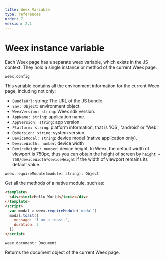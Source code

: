 ```yaml
---
title: Weex Variable  
type: references
order: 7
version: 2.1
---
```


# Weex instance variable

Each Weex page has a separate weex variable, which exists in the JS context. They hold a single instance or method of the current Weex page.   

`weex.config`

This variable contains all the environment information for the current Weex page, including not only:       

+ `BundleUrl`: string: The URL of the JS bundle.
+ `Env: Object`: environment object.
+ `WeexVersion: string`: Weex sdk version.
+ `AppName: string`: application name.
+ `AppVersion: string`: app version.
+ `Platform: string`: platform information, that is 'iOS', 'android' or 'Web'.
+ `OsVersion: string`: system version.
+ `DeviceModel: string`: device model (native application only).
+ `DeviceWidth: number`: device width
+ `DeviceHeight: number`: device height.  In Weex, the default width of viewport is 750px, thus you can obtain the height of screen by `height = 750/deviceWidth*deviceHeight` if the width of viewport remains its default value.

`weex.requireModule(module: string): Object`     

Get all the methods of a native module, such as:    

```html
<template>
  <div><text>Hello World</text></div>
</template>
<script>
  var modal = weex.requireModule('modal')
  modal.toast({
    message: 'I am a toast.',
    duration: 3
  })
</script>
```   


`weex.document: Document` 

Returns the document object of the current Weex page.
